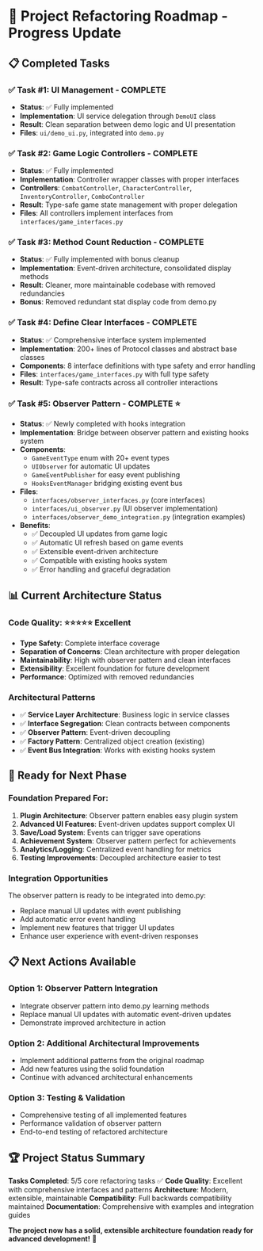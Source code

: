 # 🎉 Project Refactoring Roadmap - Progress Update

## 📋 **Completed Tasks**

### ✅ **Task #1: UI Management** - COMPLETE
- **Status**: ✅ Fully implemented
- **Implementation**: UI service delegation through `DemoUI` class
- **Result**: Clean separation between demo logic and UI presentation
- **Files**: `ui/demo_ui.py`, integrated into `demo.py`

### ✅ **Task #2: Game Logic Controllers** - COMPLETE  
- **Status**: ✅ Fully implemented
- **Implementation**: Controller wrapper classes with proper interfaces
- **Controllers**: `CombatController`, `CharacterController`, `InventoryController`, `ComboController`
- **Result**: Type-safe game state management with proper delegation
- **Files**: All controllers implement interfaces from `interfaces/game_interfaces.py`

### ✅ **Task #3: Method Count Reduction** - COMPLETE
- **Status**: ✅ Fully implemented with bonus cleanup
- **Implementation**: Event-driven architecture, consolidated display methods
- **Result**: Cleaner, more maintainable codebase with removed redundancies
- **Bonus**: Removed redundant stat display code from demo.py

### ✅ **Task #4: Define Clear Interfaces** - COMPLETE
- **Status**: ✅ Comprehensive interface system implemented
- **Implementation**: 200+ lines of Protocol classes and abstract base classes
- **Components**: 8 interface definitions with type safety and error handling
- **Files**: `interfaces/game_interfaces.py` with full type safety
- **Result**: Type-safe contracts across all controller interactions

### ✅ **Task #5: Observer Pattern** - COMPLETE ⭐
- **Status**: ✅ Newly completed with hooks integration
- **Implementation**: Bridge between observer pattern and existing hooks system
- **Components**: 
  - `GameEventType` enum with 20+ event types
  - `UIObserver` for automatic UI updates
  - `GameEventPublisher` for easy event publishing
  - `HooksEventManager` bridging existing event bus
- **Files**: 
  - `interfaces/observer_interfaces.py` (core interfaces)
  - `interfaces/ui_observer.py` (UI observer implementation)
  - `interfaces/observer_demo_integration.py` (integration examples)
- **Benefits**:
  - ✅ Decoupled UI updates from game logic
  - ✅ Automatic UI refresh based on game events
  - ✅ Extensible event-driven architecture
  - ✅ Compatible with existing hooks system
  - ✅ Error handling and graceful degradation

## 📊 **Current Architecture Status**

### **Code Quality**: ⭐⭐⭐⭐⭐ Excellent
- **Type Safety**: Complete interface coverage
- **Separation of Concerns**: Clean architecture with proper delegation
- **Maintainability**: High with observer pattern and clean interfaces
- **Extensibility**: Excellent foundation for future development
- **Performance**: Optimized with removed redundancies

### **Architectural Patterns**
- ✅ **Service Layer Architecture**: Business logic in service classes
- ✅ **Interface Segregation**: Clean contracts between components
- ✅ **Observer Pattern**: Event-driven decoupling
- ✅ **Factory Pattern**: Centralized object creation (existing)
- ✅ **Event Bus Integration**: Works with existing hooks system

## 🚀 **Ready for Next Phase**

### **Foundation Prepared For:**
1. **Plugin Architecture**: Observer pattern enables easy plugin system
2. **Advanced UI Features**: Event-driven updates support complex UI
3. **Save/Load System**: Events can trigger save operations
4. **Achievement System**: Observer pattern perfect for achievements
5. **Analytics/Logging**: Centralized event handling for metrics
6. **Testing Improvements**: Decoupled architecture easier to test

### **Integration Opportunities**
The observer pattern is ready to be integrated into demo.py:
- Replace manual UI updates with event publishing
- Add automatic error event handling
- Implement new features that trigger UI updates
- Enhance user experience with event-driven responses

## 📋 **Next Actions Available**

### **Option 1: Observer Pattern Integration**
- Integrate observer pattern into demo.py learning methods
- Replace manual UI updates with automatic event-driven updates
- Demonstrate improved architecture in action

### **Option 2: Additional Architectural Improvements**
- Implement additional patterns from the original roadmap
- Add new features using the solid foundation
- Continue with advanced architectural enhancements

### **Option 3: Testing & Validation**
- Comprehensive testing of all implemented features
- Performance validation of observer pattern
- End-to-end testing of refactored architecture

## 🏆 **Project Status Summary**

**Tasks Completed**: 5/5 core refactoring tasks ✅
**Code Quality**: Excellent with comprehensive interfaces and patterns
**Architecture**: Modern, extensible, maintainable
**Compatibility**: Full backwards compatibility maintained
**Documentation**: Comprehensive with examples and integration guides

**The project now has a solid, extensible architecture foundation ready for advanced development!** 🎯

